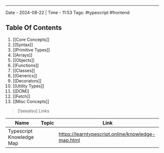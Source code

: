 ----
Date - 2024-08-22  |  Time - 11:53
Tags: #typescript #frontend 

## Table Of Contents

1. [[Core Concepts]]
2. [[Syntax]]
3. [[Primitive Types]]
4. [[Arrays]]
5. [[Objects]]
6. [[Functions]]
7. [[Classes]]
8. [[Generics]]
9. [[Decorators]]
10. [[Utility Types]]
11. [[DOM]]
12. [[Fetch]]
13. [[Misc Concepts]]


> [!seealso] Links


| Name                     | Topic | Link                                              |
| ------------------------ | ----- | ------------------------------------------------- |
| Typescript Knowledge Map |       | https://learntypescript.online/knowledge-map.html |




